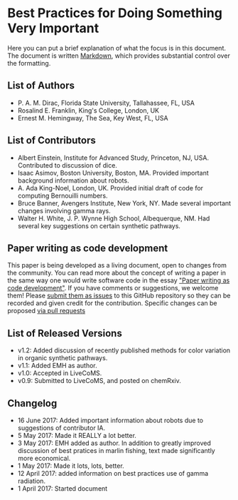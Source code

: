# Best Practices for Doing Something Very Important

Here you can put a brief explanation of what the focus is in this document. 
The document is written [Markdown](https://guides.github.com/features/mastering-markdown/),
which provides substantial control over the formatting.

## List of Authors

- P. A. M. Dirac, Florida State University, Tallahassee, FL, USA 
- Rosalind E. Franklin, King's College, London, UK
- Ernest M. Hemingway, The Sea, Key West, FL, USA

## List of Contributors
<!-- We suggest listing contributers in order of addition. -->
- Albert Einstein, Institute for Advanced Study, Princeton, NJ, USA. Contributed to discussion of dice.
- Isaac Asimov, Boston University, Boston, MA. Provided important background information about robots.
- A. Ada King-Noel, London, UK. Provided initial draft of code for computing Bernouilli numbers.
- Bruce Banner, Avengers Institute, New York, NY. Made several important changes involving gamma rays.
- Walter H. White, J. P. Wynne High School, Albequerque, NM.  Had several key suggestions on certain synthetic pathways.

## Paper writing as code development
<!-- This discussion is so that people know how to contribute to your document. -->
This paper is being developed as a living document, open to changes from the community. You can read more about the concept of writing a paper in the same way one would write software code in the essay ["Paper writing as code development"](https://livecomsjournal.github.io/paper_code.html). If you have comments or suggestions, we welcome them! Please [submit them as issues](https://guides.github.com/features/issues/) to this GitHub repository so they can be recorded and given credit for the contribution. Specific changes can be proposed [via pull requests](https://help.github.com/articles/about-pull-requests/)

## List of Released Versions
<!-- update this when you decide to release a version either by preprint or when submitted to LiveCoMS-->
- v1.2: Added discussion of recently published methods for color variation in organic synthetic pathways.
- v1.1: Added EMH as author.
- v1.0: Accepted in LiveCoMS.
- v0.9: Submitted to LiveCoMS, and posted on chemRxiv.

## Changelog
<!-- Here, record summaries of important changes. A granular discussion of changes will be kept in GitHub by issue tracking.-->
- 16 June 2017: Added important information about robots due to suggestions of contributor IA.
- 5 May 2017: Made it REALLY a lot better.
- 3 May 2017: EMH added as author. In addition to greatly improved discussion of best pratices in marlin fishing, text made significantly more economical.
- 1 May 2017: Made it lots, lots, better.
- 12 April 2017: added information on best practices use of gamma radiation.
- 1 April 2017: Started document

